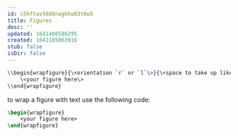 ```yaml
---
id: c5hftav5680nagkho03t0w5
title: Figures
desc: ''
updated: 1641408586295
created: 1641105063916
stub: false
isDir: false
---
```



```latex
\\begin{wrapfigure}{\<orientation `r` or `l`\>}{\<space to take up like 3in\>}
	\<your figure here\>
\\end{wrapfigure}
```

to wrap a figure with text use the following code:

```latex
\begin{wrapfigure}
    <your figure here>
\end{wrapfigure}
```
